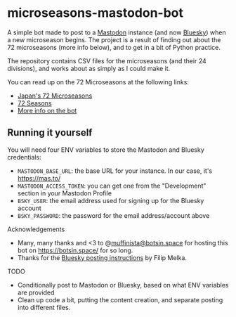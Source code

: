 microseasons-mastodon-bot
=========================

A simple bot made to post to a [Mastodon](https://joinmastodon.org/) instance (and now [Bluesky](https://bsky.app/)) when a new microseason begins. The project is a result of finding out about the 72 microseasons (more info below), and to get in a bit of Python practice.

The repository contains CSV files for the microseasons (and their 24 divisions), and works about as simply as I could make it.

You can read up on the 72 Microseasons at the following links:

- [Japan's 72 Microseasons](https://www.nippon.com/en/features/h00124/)
- [72 Seasons](https://naturalistweekly.com/72-seasons/)
- [More info on the bot](https://linktr.ee/microseasons)

Running it yourself
-------------------

You will need four ENV variables to store the Mastodon and Bluesky credentials:

- `MASTODON_BASE_URL`: the base URL for your instance. In our case, it's <https://mas.to/>
- `MASTODON_ACCESS_TOKEN`: you can get one from the "Development" section in your Mastodon Profile
- `BSKY_USER`: the email address used for signing up for the Bluesky account
- `BSKY_PASSWORD`: the password for the email address/account above

Acknowledgements

- Many, many thanks and <3 to @muffinista@botsin.space for hosting this bot on https://botsin.space/ for so long.
- Thanks for the [Bluesky posting instructions](https://python.plainenglish.io/creating-your-first-post-with-python-and-the-bluesky-api-c20726835d7d) by Filip Melka.

TODO

- Conditionally post to Mastodon or Bluesky, based on what ENV variables are provided
- Clean up code a bit, putting the content creation, and separate posting into different files.
